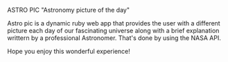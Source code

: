 ASTRO PIC "Astronomy picture of the day"

Astro pic is a dynamic ruby web app that provides the user with a different picture each day of our fascinating universe along with a brief explanation writtern by a professional Astronomer. That's done by using the NASA API. 

Hope you enjoy this wonderful experience!
